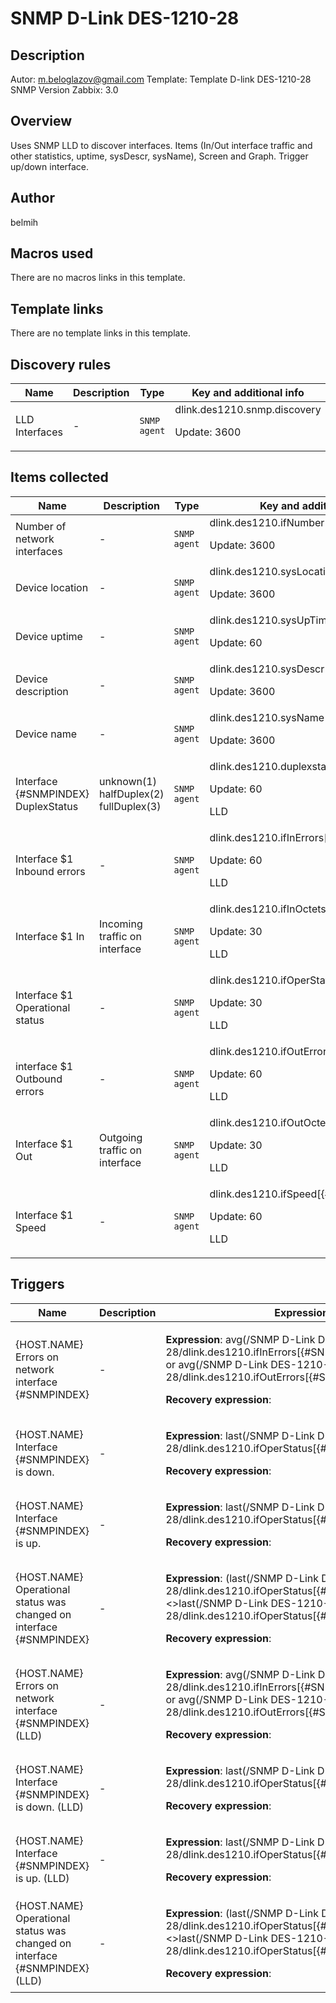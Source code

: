# SNMP D-Link DES-1210-28

## Description

Autor: m.beloglazov@gmail.com Template: Template D-link DES-1210-28 SNMP Version Zabbix: 3.0

## Overview

Uses SNMP LLD to discover interfaces. Items (In/Out interface traffic and other statistics, uptime, sysDescr, sysName), Screen and Graph. Trigger up/down interface.



## Author

belmih

## Macros used

There are no macros links in this template.

## Template links

There are no template links in this template.

## Discovery rules

|Name|Description|Type|Key and additional info|
|----|-----------|----|----|
|LLD Interfaces|<p>-</p>|`SNMP agent`|dlink.des1210.snmp.discovery<p>Update: 3600</p>|
## Items collected

|Name|Description|Type|Key and additional info|
|----|-----------|----|----|
|Number of network interfaces|<p>-</p>|`SNMP agent`|dlink.des1210.ifNumber<p>Update: 3600</p>|
|Device location|<p>-</p>|`SNMP agent`|dlink.des1210.sysLocation<p>Update: 3600</p>|
|Device uptime|<p>-</p>|`SNMP agent`|dlink.des1210.sysUpTime<p>Update: 60</p>|
|Device description|<p>-</p>|`SNMP agent`|dlink.des1210.sysDescr<p>Update: 3600</p>|
|Device name|<p>-</p>|`SNMP agent`|dlink.des1210.sysName<p>Update: 3600</p>|
|Interface {#SNMPINDEX} DuplexStatus|<p>unknown(1) halfDuplex(2) fullDuplex(3)</p>|`SNMP agent`|dlink.des1210.duplexstatus[{#SNMPINDEX}]<p>Update: 60</p><p>LLD</p>|
|Interface $1 Inbound errors|<p>-</p>|`SNMP agent`|dlink.des1210.ifInErrors[{#SNMPINDEX}]<p>Update: 60</p><p>LLD</p>|
|Interface $1 In|<p>Incoming traffic on interface</p>|`SNMP agent`|dlink.des1210.ifInOctets[{#SNMPINDEX}]<p>Update: 30</p><p>LLD</p>|
|Interface $1 Operational status|<p>-</p>|`SNMP agent`|dlink.des1210.ifOperStatus[{#SNMPINDEX}]<p>Update: 30</p><p>LLD</p>|
|interface $1 Outbound errors|<p>-</p>|`SNMP agent`|dlink.des1210.ifOutErrors[{#SNMPINDEX}]<p>Update: 60</p><p>LLD</p>|
|Interface $1 Out|<p>Outgoing traffic on interface</p>|`SNMP agent`|dlink.des1210.ifOutOctets[{#SNMPINDEX}]<p>Update: 30</p><p>LLD</p>|
|Interface $1 Speed|<p>-</p>|`SNMP agent`|dlink.des1210.ifSpeed[{#SNMPINDEX}]<p>Update: 60</p><p>LLD</p>|
## Triggers

|Name|Description|Expression|Priority|
|----|-----------|----------|--------|
|{HOST.NAME} Errors on network interface {#SNMPINDEX}|<p>-</p>|<p>**Expression**: avg(/SNMP D-Link DES-1210-28/dlink.des1210.ifInErrors[{#SNMPINDEX}],1800s)>1 or avg(/SNMP D-Link DES-1210-28/dlink.des1210.ifOutErrors[{#SNMPINDEX}],1800s)>1</p><p>**Recovery expression**: </p>|average|
|{HOST.NAME} Interface {#SNMPINDEX} is down.|<p>-</p>|<p>**Expression**: last(/SNMP D-Link DES-1210-28/dlink.des1210.ifOperStatus[{#SNMPINDEX}])=2</p><p>**Recovery expression**: </p>|warning|
|{HOST.NAME} Interface {#SNMPINDEX} is up.|<p>-</p>|<p>**Expression**: last(/SNMP D-Link DES-1210-28/dlink.des1210.ifOperStatus[{#SNMPINDEX}])=1</p><p>**Recovery expression**: </p>|warning|
|{HOST.NAME} Operational status was changed on interface {#SNMPINDEX}|<p>-</p>|<p>**Expression**: (last(/SNMP D-Link DES-1210-28/dlink.des1210.ifOperStatus[{#SNMPINDEX}],#1)<>last(/SNMP D-Link DES-1210-28/dlink.des1210.ifOperStatus[{#SNMPINDEX}],#2))=1</p><p>**Recovery expression**: </p>|information|
|{HOST.NAME} Errors on network interface {#SNMPINDEX} (LLD)|<p>-</p>|<p>**Expression**: avg(/SNMP D-Link DES-1210-28/dlink.des1210.ifInErrors[{#SNMPINDEX}],1800s)>1 or avg(/SNMP D-Link DES-1210-28/dlink.des1210.ifOutErrors[{#SNMPINDEX}],1800s)>1</p><p>**Recovery expression**: </p>|average|
|{HOST.NAME} Interface {#SNMPINDEX} is down. (LLD)|<p>-</p>|<p>**Expression**: last(/SNMP D-Link DES-1210-28/dlink.des1210.ifOperStatus[{#SNMPINDEX}])=2</p><p>**Recovery expression**: </p>|warning|
|{HOST.NAME} Interface {#SNMPINDEX} is up. (LLD)|<p>-</p>|<p>**Expression**: last(/SNMP D-Link DES-1210-28/dlink.des1210.ifOperStatus[{#SNMPINDEX}])=1</p><p>**Recovery expression**: </p>|warning|
|{HOST.NAME} Operational status was changed on interface {#SNMPINDEX} (LLD)|<p>-</p>|<p>**Expression**: (last(/SNMP D-Link DES-1210-28/dlink.des1210.ifOperStatus[{#SNMPINDEX}],#1)<>last(/SNMP D-Link DES-1210-28/dlink.des1210.ifOperStatus[{#SNMPINDEX}],#2))=1</p><p>**Recovery expression**: </p>|information|
